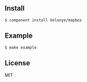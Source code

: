 Install
---

    $ component install kelonye/mapbox

Example
---

    $ make example

License
---

MIT